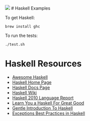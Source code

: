 <img src="https://raw.githubusercontent.com/rtoal/polyglot/master/resources/haskell-logo-64.png">
# Haskell Examples

To get Haskell:

```
brew install ghc
```

To run the tests:

```
./test.sh
```

# Haskell Resources

* [Awesome Haskell](https://github.com/krispo/awesome-haskell)
* [Haskell Home Page](https://www.haskell.org/)
* [Haskell Docs Page](https://www.haskell.org/documentation)
* [Haskell Wiki](https://wiki.haskell.org/Haskell)
* [Haskell 2010 Language Report](https://www.haskell.org/onlinereport/haskell2010/)
* [Learn You a Haskell For Great Good](http://learnyouahaskell.com/)
* [Gentle Introduction To Haskell](https://www.haskell.org/tutorial/)
* [Exceptions Best Practices in Haskell](https://www.fpcomplete.com/blog/2016/11/exceptions-best-practices-haskell)
